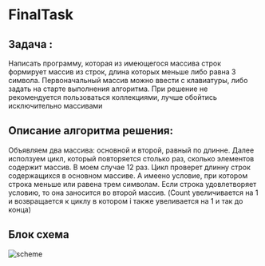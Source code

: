 # FinalTask
## Задача :
Написать программу, которая из имеющегося массива строк формирует массив из строк, длина которых меньше либо равна 3 символа. Первоначальный массив можно ввести с клавиатуры, либо задать на старте выполнения алгоритма. При решение не рекомендуется пользоваться коллекциями, лучше обойтись исключительно массивами
## Описание алгоритма решения:
Объявляем два массива: основной и второй, равный по длинне. 
Далее исползуем цикл, который повторяется столько раз, сколько элементов содержит массив. В моем случае 12 раз. 
Цикл проверет длинну строк содержащихся в основном массиве. А имеено условие, при котором строка меньше или равена трем символам. Если строка удовлетворяет условию, то она заносится во второй массив. (Count увеличивается на 1 и возвращается к циклу в котором i также увеливается на 1 и так до конца)
## Блок схема
![scheme]()